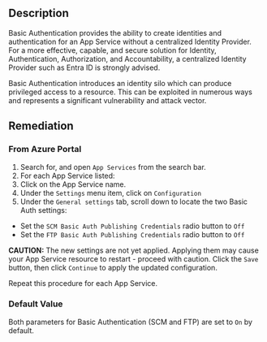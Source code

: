 ## Description

Basic Authentication provides the ability to create identities and authentication for an App Service without a centralized Identity Provider. For a more effective, capable, and secure solution for Identity, Authentication, Authorization, and Accountability, a centralized Identity Provider such as Entra ID is strongly advised.

Basic Authentication introduces an identity silo which can produce privileged access to a resource. This can be exploited in numerous ways and represents a significant vulnerability and attack vector.

## Remediation

### From Azure Portal

1. Search for, and open `App Services` from the search bar.
2. For each App Service listed:
3. Click on the App Service name.
4. Under the `Settings` menu item, click on `Configuration`
5. Under the `General settings` tab, scroll down to locate the two Basic Auth settings:
- Set the `SCM Basic Auth Publishing Credentials` radio button to `Off`
- Set the `FTP Basic Auth Publishing Credentials` radio button to `Off`

**CAUTION:** The new settings are not yet applied. Applying them may cause your App Service resource to restart - proceed with caution. Click the `Save` button, then click `Continue` to apply the updated configuration.

Repeat this procedure for each App Service.

### Default Value

Both parameters for Basic Authentication (SCM and FTP) are set to `On` by default.
